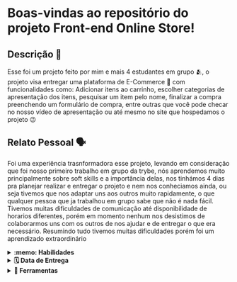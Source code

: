 # Boas-vindas ao repositório do projeto Front-end Online Store!

## Descrição 📩
Esse foi um projeto feito por mim e mais 4 estudantes em grupo 🫂, o projeto visa entregar uma plataforma de E-Commerce 🏪 com funcionalidades como: Adicionar itens ao carrinho, escolher categorias de apresentação dos itens, pesquisar um item pelo nome, finalizar a compra preenchendo um formulário de compra, entre outras que você pode checar no nosso vídeo de apresentação ou até mesmo no site que hospedamos o projeto 😉


## Relato Pessoal 🗣️
Foi uma experiência trasnformadora esse projeto, levando em consideração que foi nosso primeiro trabalho em grupo da trybe, nós aprendemos muito principalmente sobre soft skills e a importância delas, nos tinhámos 4 dias pra planejar realizar e entregar o projeto e nem nos conheciamos ainda, ou seja tivemos que nos adaptar uns aos outros muito rapidamente, o que qualquer pessoa que ja trabalhou em grupo sabe que não é nada fácil. Tivemos muitas dificuldades de comunicação até disponibilidade de horarios diferentes, porém em momento nenhum nos desistimos de colaborarmos uns com os outros de nos ajudar e de entregar o que era necessário. Resumindo tudo tivemos muitas dificuldades porém foi um aprendizado extraordinário

<details>
  <summary><strong>:memo: Habilidades</strong></summary><br />

  Neste projeto nós:

  * Entendemos o que são Métodos Ágeis;
  * Entendemos o que é Kanban;
  * Entendemos o que é Scrum;
  * Trabalhamos em equipes utilizando Kanban ou Scrum de maneira eficaz;
  * Praticamos todas as habilidades desenvolvidas até agora no módulo de Front-end.
</details>

<details>
  <summary><strong>🗓 Data de Entrega</strong></summary><br />
  
  * Este projeto é em grupo;
  * Serão `4` dias de projeto;

</details>

<details>
  <summary><strong>🔧 Ferramentas</strong></summary><br />
  
  * Linter
  * Trello como ferramenta de Kanban
  * React Testing Library
  * Figma	
  * React
  * CSS
  * JavaScript
  * API do Mercado Livre
  
</details>


<!-- +++++++ VIDEO DE APRESENTAÇÃO ++++++++++ -->
